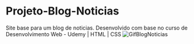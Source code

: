# Projeto-Blog-Noticias
Site base para um blog de noticias. Desenvolvido com base no curso de Desenvolvimento Web - Udemy  |  HTML  |  CSS
![GifBlogNoticias](https://user-images.githubusercontent.com/103768076/172283923-644436f8-d4dc-4f03-a052-c6eeb0133e9a.gif)
